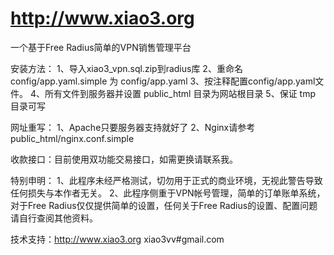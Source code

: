 http://www.xiao3.org
========

一个基于Free Radius简单的VPN销售管理平台

安装方法：
1、导入xiao3_vpn.sql.zip到radius库
2、重命名config/app.yaml.simple 为 config/app.yaml
3、按注释配置config/app.yaml文件。
4、所有文件到服务器并设置 public_html 目录为网站根目录
5、保证 tmp 目录可写

网址重写：
1、Apache只要服务器支持就好了
2、Nginx请参考public_html/nginx.conf.simple

收款接口：目前使用双功能交易接口，如需更换请联系我。

特别申明：
1、此程序未经严格测试，切勿用于正式的商业环境，无视此警告导致任何损失与本作者无关。
2、此程序侧重于VPN帐号管理，简单的订单账单系统，对于Free Radius仅仅提供简单的设置，任何关于Free Radius的设置、配置问题请自行查阅其他资料。

技术支持：http://www.xiao3.org xiao3vv#gmail.com


